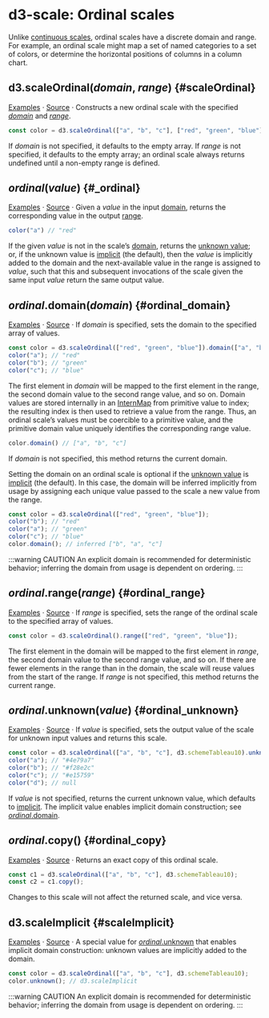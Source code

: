 # d3-scale: Ordinal scales

Unlike [continuous scales](./linear.md), ordinal scales have a discrete domain and range. For example, an ordinal scale might map a set of named categories to a set of colors, or determine the horizontal positions of columns in a column chart.

## d3.scaleOrdinal(*domain*, *range*) {#scaleOrdinal}

[Examples](https://observablehq.com/@d3/d3-scaleordinal) · [Source](https://github.com/d3/d3-scale/blob/main/src/ordinal.js) · Constructs a new ordinal scale with the specified [*domain*](#ordinal_domain) and [*range*](#ordinal_range).

```js
const color = d3.scaleOrdinal(["a", "b", "c"], ["red", "green", "blue"]);
```

If *domain* is not specified, it defaults to the empty array. If *range* is not specified, it defaults to the empty array; an ordinal scale always returns undefined until a non-empty range is defined.

## *ordinal*(*value*) {#_ordinal}

[Examples](https://observablehq.com/@d3/d3-scaleordinal) · [Source](https://github.com/d3/d3-scale/blob/main/src/ordinal.js) · Given a *value* in the input [domain](#ordinal_domain), returns the corresponding value in the output [range](#ordinal_range).

```js
color("a") // "red"
```

If the given *value* is not in the scale’s [domain](#ordinal_domain), returns the [unknown value](#ordinal_unknown); or, if the unknown value is [implicit](#scaleImplicit) (the default), then the *value* is implicitly added to the domain and the next-available value in the range is assigned to *value*, such that this and subsequent invocations of the scale given the same input *value* return the same output value.

## *ordinal*.domain(*domain*) {#ordinal_domain}

[Examples](https://observablehq.com/@d3/d3-scaleordinal) · [Source](https://github.com/d3/d3-scale/blob/main/src/ordinal.js) · If *domain* is specified, sets the domain to the specified array of values.

```js
const color = d3.scaleOrdinal(["red", "green", "blue"]).domain(["a", "b", "c"]);
color("a"); // "red"
color("b"); // "green"
color("c"); // "blue"
```

The first element in *domain* will be mapped to the first element in the range, the second domain value to the second range value, and so on. Domain values are stored internally in an [InternMap](https://github.com/mbostock/internmap) from primitive value to index; the resulting index is then used to retrieve a value from the range. Thus, an ordinal scale’s values must be coercible to a primitive value, and the primitive domain value uniquely identifies the corresponding range value.

```js
color.domain() // ["a", "b", "c"]
```

If *domain* is not specified, this method returns the current domain.

Setting the domain on an ordinal scale is optional if the [unknown value](#ordinal_unknown) is [implicit](#scaleImplicit) (the default). In this case, the domain will be inferred implicitly from usage by assigning each unique value passed to the scale a new value from the range.

```js
const color = d3.scaleOrdinal(["red", "green", "blue"]);
color("b"); // "red"
color("a"); // "green"
color("c"); // "blue"
color.domain(); // inferred ["b", "a", "c"]
```

:::warning CAUTION
An explicit domain is recommended for deterministic behavior; inferring the domain from usage is dependent on ordering.
:::

## *ordinal*.range(*range*) {#ordinal_range}

[Examples](https://observablehq.com/@d3/d3-scaleordinal) · [Source](https://github.com/d3/d3-scale/blob/main/src/ordinal.js) · If *range* is specified, sets the range of the ordinal scale to the specified array of values.

```js
const color = d3.scaleOrdinal().range(["red", "green", "blue"]);
```

The first element in the domain will be mapped to the first element in *range*, the second domain value to the second range value, and so on. If there are fewer elements in the range than in the domain, the scale will reuse values from the start of the range. If *range* is not specified, this method returns the current range.

## *ordinal*.unknown(*value*) {#ordinal_unknown}

[Examples](https://observablehq.com/@d3/d3-scaleordinal) · [Source](https://github.com/d3/d3-scale/blob/main/src/ordinal.js) · If *value* is specified, sets the output value of the scale for unknown input values and returns this scale.

```js
const color = d3.scaleOrdinal(["a", "b", "c"], d3.schemeTableau10).unknown(null);
color("a"); // "#4e79a7"
color("b"); // "#f28e2c"
color("c"); // "#e15759"
color("d"); // null
```

If *value* is not specified, returns the current unknown value, which defaults to [implicit](#scaleImplicit). The implicit value enables implicit domain construction; see [*ordinal*.domain](#ordinal_domain).

## *ordinal*.copy() {#ordinal_copy}

[Examples](https://observablehq.com/@d3/d3-scaleordinal) · [Source](https://github.com/d3/d3-scale/blob/main/src/ordinal.js) · Returns an exact copy of this ordinal scale.

```js
const c1 = d3.scaleOrdinal(["a", "b", "c"], d3.schemeTableau10);
const c2 = c1.copy();
```

Changes to this scale will not affect the returned scale, and vice versa.

## d3.scaleImplicit {#scaleImplicit}

[Examples](https://observablehq.com/@d3/d3-scaleordinal) · [Source](https://github.com/d3/d3-scale/blob/main/src/ordinal.js) · A special value for [*ordinal*.unknown](#ordinal_unknown) that enables implicit domain construction: unknown values are implicitly added to the domain.

```js
const color = d3.scaleOrdinal(["a", "b", "c"], d3.schemeTableau10);
color.unknown(); // d3.scaleImplicit
```

:::warning CAUTION
An explicit domain is recommended for deterministic behavior; inferring the domain from usage is dependent on ordering.
:::
